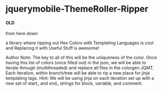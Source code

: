 # jquerymobile-ThemeRoller-Ripper





#### OLD

from here down

a library where ripping out Hex Colors with Templeting Languages is cool and Replacing it with Useful Stuff is awesome! 

Author Note:
The key to all of this will be the uniqueness of the color.  Once having this list of colors (once filled out) in the json, we will be able to iterate through (multithreaded) and replace all files in the colorgen JQMT.  Each iteration, within branch/tree will be able to rip a new place for jinja templating tags. Hint: We will be using jinja on each iteration set up with a new set of start_ and end_ strings for block, variable, and comment.

